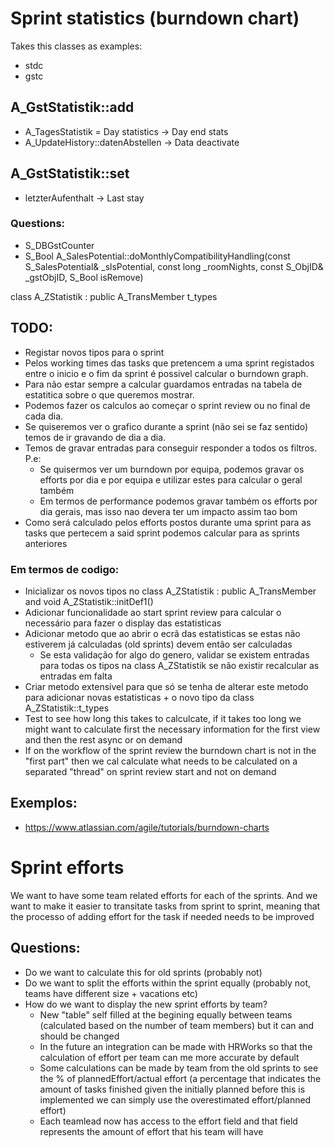 # Sprint statistics (burndown chart)
Takes this classes as examples:
- stdc
- gstc

## A_GstStatistik::add
- A_TagesStatistik = Day statistics -> Day end stats
- A_UpdateHistory::datenAbstellen -> Data deactivate

## A_GstStatistik::set
- letzterAufenthalt -> Last stay 
### Questions:
- S_DBGstCounter
- S_Bool A_SalesPotential::doMonthlyCompatibilityHandling(const S_SalesPotential& _slsPotential, const long _roomNights, const S_ObjID& _gstObjID, S_Bool isRemove)


class A_ZStatistik : public A_TransMember
t_types

## TODO:
- Registar novos tipos para o sprint
- Pelos working times das tasks que pretencem a uma sprint registados entre o inicio e o fim da sprint é possivel calcular o burndown graph.
- Para não estar sempre a calcular guardamos entradas na tabela de estatitica sobre o que queremos mostrar.
- Podemos fazer os calculos ao começar o sprint review ou no final de cada dia.
- Se quiseremos ver o grafico durante a sprint (não sei se faz sentido) temos de ir gravando de dia a dia.
- Temos de gravar entradas para conseguir responder a todos os filtros. P.e:
    - Se quisermos ver um burndown por equipa, podemos gravar os efforts por dia e por equipa e utilizar estes para calcular o geral também
    - Em termos de performance podemos gravar também os efforts por dia gerais, mas isso nao devera ter um impacto assim tao bom
- Como será calculado pelos efforts postos durante uma sprint para as tasks que pertecem a said sprint podemos calcular para as sprints anteriores

### Em termos de codigo:
- Inicializar os novos tipos no class A_ZStatistik : public A_TransMember and void A_ZStatistik::initDef1()
- Adicionar funcionalidade ao start sprint review para calcular o necessário para fazer o display das  estatisticas
- Adicionar metodo que ao abrir o ecrã das estatisticas se estas não estiverem já calculadas (old sprints) devem então ser calculadas
    - Se esta validação for algo do genero, validar se existem entradas para todas os tipos na class A_ZStatistik se não existir recalcular as entradas em falta
- Criar metodo extensivel para que só se tenha de alterar este metodo para adicionar novas estatisticas + o novo tipo da class A_ZStatistik::t_types
- Test to see how long this takes to calculcate, if it takes too long we might want to calculate first the necessary information for the first view and then the rest async or on demand
- If on the workflow of the sprint review the burndown chart is not in the "first part" then we cal calculate what needs to be calculated on a separated "thread" on sprint review start and not on demand

## Exemplos:
- https://www.atlassian.com/agile/tutorials/burndown-charts

# Sprint efforts
We want to have some team related efforts for each of the sprints. And we want to make it easier to transitate tasks from sprint to sprint, 
meaning that the processo of adding effort for the task if needed needs to be improved

## Questions:
- Do we want to calculate this for old sprints (probably not)
- Do we want to split the efforts within the sprint equally (probably not, teams have different size + vacations etc)
- How do we want to display the new sprint efforts by team?
    - New "table" self filled at the begining equally between teams (calculated based on the number of team members) but it can and should be changed
    - In the future an integration can be made with HRWorks so that the calculation of effort per team can me more accurate by default
    - Some calculations can be made by team from the old sprints to see the % of plannedEffort/actual effort 
    (a percentage that indicates the amount of tasks finished given the initially planned before this is implemented we can simply use the overestimated effort/planned effort)
    - Each teamlead now has access to the effort field and that field represents the amount of effort that his team will have
